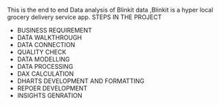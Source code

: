 This is the end to end Data analysis of Blinkit data ,Blinkit is a hyper local grocery delivery service app.
STEPS IN THE PROJECT
- BUSINESS REQUIREMENT
- DATA WALKTHROUGH
- DATA CONNECTION
- QUALITY CHECK
- DATA MODELLING
- DATA PROCESSING
- DAX CALCULATION
- DHARTS DEVELOPMENT AND FORMATTING
- REPOER DEVELOPMENT
- INSIGHTS GENRATION
